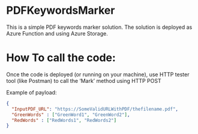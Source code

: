 # PDFKeywordsMarker

This is a simple PDF keywords marker solution.
The solution is deployed as Azure Function and using Azure Storage.

# How To call the code:
Once the code is deployed (or running on your machine), 
use HTTP tester tool (like Postman) to call the ‘Mark’ method using HTTP POST

Example of payload:
```JSON
{
  "InputPDF_URL": "https://SomeValidURLWithPDF/thefilename.pdf",
  "GreenWords" : ["GreenWord1", "GreenWord2"],
  "RedWords" : ["RedWords1", "RedWords2"]
}
```